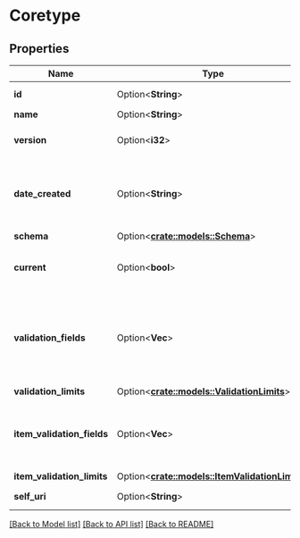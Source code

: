 # Coretype

## Properties

Name | Type | Description | Notes
------------ | ------------- | ------------- | -------------
**id** | Option<**String**> | The globally unique identifier for the object. | [optional][readonly]
**name** | Option<**String**> |  | [optional]
**version** | Option<**i32**> | A positive integer denoting the core type's version | [optional]
**date_created** | Option<**String**> | The date the core type was created. Date time is represented as an ISO-8601 string. For example: yyyy-MM-ddTHH:mm:ss[.mmm]Z | [optional]
**schema** | Option<[**crate::models::Schema**](Schema.md)> |  | [optional]
**current** | Option<**bool**> | A boolean indicating if the core type's version is the current one in use by the system | [optional]
**validation_fields** | Option<**Vec<String>**> | An array of strings naming the fields of the core type subject to validation.  Validation constraints are specified by a schema author using the core type. | [optional]
**validation_limits** | Option<[**crate::models::ValidationLimits**](ValidationLimits.md)> |  | [optional]
**item_validation_fields** | Option<**Vec<String>**> | Specific to the \"tag\" core type, this is an array of strings naming the tag item fields of the core type subject to validation | [optional]
**item_validation_limits** | Option<[**crate::models::ItemValidationLimits**](ItemValidationLimits.md)> |  | [optional]
**self_uri** | Option<**String**> | The URI for this object | [optional][readonly]

[[Back to Model list]](../README.md#documentation-for-models) [[Back to API list]](../README.md#documentation-for-api-endpoints) [[Back to README]](../README.md)


